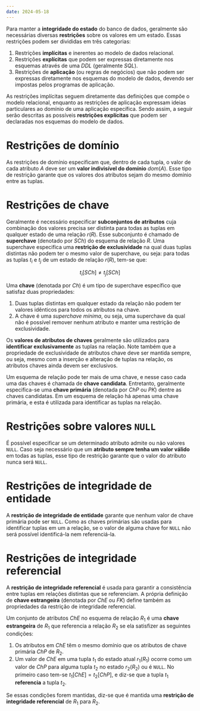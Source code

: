 ```yaml
---
date: 2024-05-18
---
```


Para manter a **integridade do estado** do banco de dados, geralmente são necessárias diversas **restrições** sobre os valores em um estado. Essas restrições podem ser divididas em três categorias:

1.  Restrições **implícitas** e inerentes ao modelo de dados relacional.
2.  Restrições **explícitas** que podem ser expressas diretamente nos esquemas através de uma *DDL* (geralmente *SQL*).
3.  Restrições de **aplicação** (ou regras de negócios) que não podem ser expressas diretamente nos esquemas do modelo de dados, devendo ser impostas pelos programas de aplicação.

As restrições implícitas seguem diretamente das definições que compõe o modelo relacional, enquanto as restrições de aplicação expressam ideias particulares ao domínio de uma aplicação específica. Sendo assim, a seguir serão descritas as possíveis **restrições explícitas** que podem ser declaradas nos esquemas do modelo de dados.

# Restrições de domínio

As restrições de domínio especificam que, dentro de cada tupla, o valor de cada atributo $A$ deve ser um **valor indivisível do domínio** $dom(A)$. Esse tipo de restrição garante que os valores dos atributos sejam do mesmo domínio entre as tuplas.

# Restrições de chave

Geralmente é necessário especificar **subconjuntos de atributos** cuja combinação dos valores precisa ser distinta para todas as tuplas em qualquer estado de uma relação $r(R)$. Esse subconjunto é chamado de **superchave** (denotado por $SCh$) do esquema de relação $R$. Uma superchave especifica uma **restrição de exclusividade** na qual duas tuplas distintas não podem ter o mesmo valor de superchave, ou seja: para todas as tuplas $t_i$ e $t_j$ de um estado de relação $r(R)$, tem-se que:

$$t_i[SCh] \neq t_j[SCh]$$

Uma **chave** (denotada por $Ch$) é um tipo de superchave específico que satisfaz duas propriedades:

1.  Duas tuplas distintas em qualquer estado da relação não podem ter valores idênticos para todos os atributos na chave.
2.  A chave é uma *superchave mínima*, ou seja, uma superchave da qual não é possível remover nenhum atributo e manter uma restrição de exclusividade.

Os **valores de atributos de chaves** geralmente são utilizados para **identificar exclusivamente** as tuplas na relação. Note também que a propriedade de exclusividade de atributos chave deve ser mantida sempre, ou seja, mesmo com a inserção e alteração de tuplas na relação, os atributos chaves ainda devem ser exclusivos.

Um esquema de relação pode ter mais de uma chave, e nesse caso cada uma das chaves é chamada de **chave candidata**. Entretanto, geralmente especifica-se uma **chave primária** (denotada por $ChP$ ou $PK$) dentre as chaves candidatas. Em um esquema de relação há apenas uma chave primária, e esta é utilizada para identificar as tuplas na relação.

# Restrições sobre valores `NULL`

É possível especificar se um determinado atributo admite ou não valores `NULL`. Caso seja necessário que um **atributo sempre tenha um valor válido** em todas as tuplas, esse tipo de restrição garante que o valor do atributo nunca será `NULL`.

# Restrições de integridade de entidade

A **restrição de integridade de entidade** garante que nenhum valor de chave primária pode ser `NULL`. Como as chaves primárias são usadas para identificar tuplas em um a relação, se o valor de alguma chave for `NULL` não será possível identificá-la nem referenciá-la.

# Restrições de integridade referencial

A **restrição de integridade referencial** é usada para garantir a consistência entre tuplas em relações distintas que se referenciam. A própria definição de **chave estrangeira** (denotada por $ChE$ ou $FK$) define também as propriedades da restrição de integridade referencial.

Um conjunto de atributos $ChE$ no esquema de relação $R_1$ é uma **chave estrangeira** de $R_1$ que referencia a relação $R_2$ se ela satisfizer as seguintes condições:

1.  Os atributos em $ChE$ têm o mesmo domínio que os atributos de chave primária $ChP$ de $R_2$.
2.  Um valor de $ChE$ em uma tupla $t_1$ do estado atual $r_1(R_1)$ ocorre como um valor de $ChP$ para alguma tupla $t_2$ no estado $r_2(R_2)$ ou é `NULL`. No primeiro caso tem-se $t_1[ChE] = t_2[ChP]$, e diz-se que a tupla $t_1$ **referencia** a tupla $t_2$.

Se essas condições forem mantidas, diz-se que é mantida uma **restrição de integridade referencial** de $R_1$ para $R_2$.